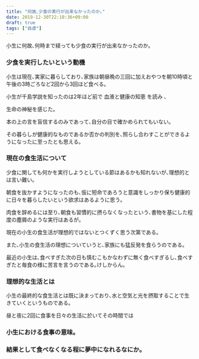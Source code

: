 ```yaml
---
title: "何故､少食の実行が出来なかったのか｡"
date: 2019-12-30T22:10:36+09:00
draft: true
tags: ["自虐"]
---
```


小生に何故､何時まで経っても少食の実行が出来なかったのか｡


### 少食を実行したいという動機




小生は現在､実家に暮らしており､家族は朝昼晩の三回に加えおやつを朝10時頃と午後の3時ごろなど2回から3回ほど食べる｡

小生が千島学説を知ったのは2年ほど前で 血液と健康の知恵 を読み ､

生命の神秘を感じた｡

本の上の言を盲信するのみであって､自分の目で確かめられてもいない｡

その暮らしが健康的なものであるか否かの判別を､照らし合わすことができるようになったに至ったとも思える｡


### 現在の食生活について

少食に関しても何かを実行しようとしている節はあるかも知れないが､理想的とは言い難い｡

朝食を抜かすようになったのも､仮に短命であろうと意識をしっかり保ち健康的に日々を暮らしたいという欲求はあるように思う｡

肉食を辞めるには至り､朝食も習慣的に摂らなくなったという､書物を基にした程度の塵屑のような実行はあるが｡


現在の小生の食生活が理想的ではないとつくずく思う次第である｡

また､小生の食生活の理想についていうと､家族にも猛反発を食らうのである｡


最近の小生は､食べすぎた次の日も慎むこもかなわずに無く食べすぎるし､食べすぎたと毎食の様に苦言を言うのである｡けしからん｡


### 理想的な生活とは

小生の最終的な食生活とは既に決まっており､水と空気と光を摂取することで生きていくというものである｡

昼と夜に2回に食事を日々の生活に於いてその時間では



### 小生における食事の意味｡




### 結果として食べなくなる程に夢中になれるなにか｡




